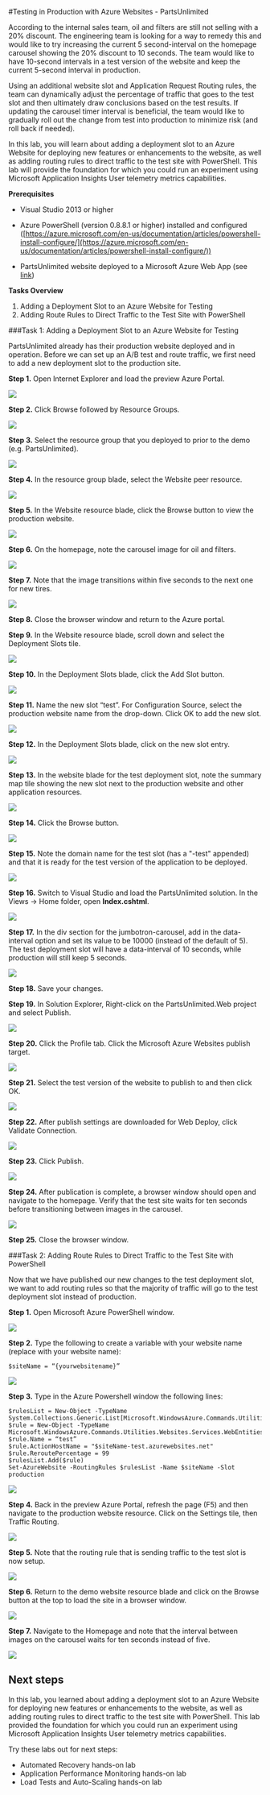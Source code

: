 #Testing in Production with Azure Websites - PartsUnlimited

According to the internal sales team, oil and filters are still not selling with a 20% discount. The engineering team is looking for a way to remedy this and would like to try increasing the current 5 second-interval on the homepage carousel showing the 20% discount to 10 seconds. The team would like to have 10-second intervals in a test version of the website and keep the current 5-second interval in production. 

Using an additional website slot and Application Request Routing rules, the team can dynamically adjust the percentage of traffic that goes to the test slot and then ultimately draw conclusions based on the test results. If updating the carousel timer interval is beneficial, the team would like to gradually roll out the change from test into production to minimize risk (and roll back if needed).

In this lab, you will learn about adding a deployment slot to an Azure Website for deploying new features or enhancements to the website, as well as adding routing rules to direct traffic to the test site with PowerShell.  This lab will provide the foundation for which you could run an experiment using Microsoft Application Insights User telemetry metrics capabilities.

**Prerequisites**

- Visual Studio 2013 or higher

- Azure PowerShell (version 0.8.8.1 or higher) installed and configured ([https://azure.microsoft.com/en-us/documentation/articles/powershell-install-configure/](https://azure.microsoft.com/en-us/documentation/articles/powershell-install-configure/))

- PartsUnlimited website deployed to a Microsoft Azure Web App (see [link](https://github.com/Microsoft/PartsUnlimited/blob/aspnet45/docs/Deployment.md))

**Tasks Overview**

1. Adding a Deployment Slot to an Azure Website for Testing
2. Adding Route Rules to Direct Traffic to the Test Site with PowerShell

###Task 1: Adding a Deployment Slot to an Azure Website for Testing

PartsUnlimited already has their production website deployed and in operation. Before we can set up an A/B test and route traffic, we first need to add a new deployment slot to the production site.


**Step 1.** Open Internet Explorer and load the preview Azure Portal.

![](<media/step1.png>)

**Step 2.** Click Browse followed by Resource Groups.

![](<media/step2.png>)

**Step 3.** Select the resource group that you deployed to prior to the demo (e.g. PartsUnlimited).

![](<media/step3.png>)

**Step 4.** In the resource group blade, select the Website peer resource.

![](<media/step4.png>)

**Step 5.** In the Website resource blade, click the Browse button to view the production website.

![](<media/step5.png>)

**Step 6.** On the homepage, note the carousel image for oil and filters.

![](<media/step6.png>)

**Step 7.** Note that the image transitions within five seconds to the next one for new tires.

![](<media/step7.png>)

**Step 8.** Close the browser window and return to the Azure portal.

**Step 9.** In the Website resource blade, scroll down and select the Deployment Slots tile.

![](<media/step9.png>)

**Step 10.** In the Deployment Slots blade, click the Add Slot button.

![](<media/step10.png>)

**Step 11.** Name the new slot “test”. For Configuration Source, select the production website name from the drop-down. Click OK to add the new slot.

![](<media/step11.png>)

**Step 12.** In the Deployment Slots blade, click on the new slot entry.

![](<media/step12.png>)

**Step 13.** In the website blade for the test deployment slot, note the summary map tile showing the new slot next to the production website and other application resources.

![](<media/step13.png>)

**Step 14.** Click the Browse button.

![](<media/step14.png>)

**Step 15.** Note the domain name for the test slot (has a "-test" appended) and that it is ready for the test version of the application to be deployed.

![](<media/step15.png>)

**Step 16.** Switch to Visual Studio and load the PartsUnlimited solution. In the Views -\> Home folder, open **Index.cshtml**.

![](<media/step16.png>)

**Step 17.** In the div section for the jumbotron-carousel, add in the data-interval option and set its value to be 10000 (instead of the default of 5). The test deployment slot will have a data-interval of 10 seconds, while production will still keep 5 seconds. 

![](<media/step17.png>)

**Step 18.** Save your changes.

**Step 19.** In Solution Explorer, Right-click on the PartsUnlimited.Web project and select Publish.

![](<media/step19.png>)

**Step 20.** Click the Profile tab. Click the Microsoft Azure Websites publish target.

![](<media/step20.png>)

**Step 21.** Select the test version of the website to publish to and then click OK.

![](<media/step21.png>)

**Step 22.** After publish settings are downloaded for Web Deploy, click Validate Connection.

![](<media/step22.png>)

**Step 23.** Click Publish.

![](<media/step23.png>)

**Step 24.** After publication is complete, a browser window should open and navigate to the homepage. Verify that the test site waits for ten seconds before transitioning between images in the carousel.

![](<media/step6.png>)

**Step 25.** Close the browser window.


###Task 2: Adding Route Rules to Direct Traffic to the Test Site with PowerShell

Now that we have published our new changes to the test deployment slot, we want to add routing rules so that the majority of traffic will go to the test deployment slot instead of production.
 

**Step 1.** Open Microsoft Azure PowerShell window.

![](<media/part2step1.png>)

**Step 2.** Type the following to create a variable with your website name (replace with your website name):

`$siteName = “{yourwebsitename}”`

![](<media/part2step2.png>)

**Step 3.** Type in the Azure Powershell window the following lines:

	$rulesList = New-Object -TypeName System.Collections.Generic.List[Microsoft.WindowsAzure.Commands.Utilities.Websites.Services.WebEntities.RampUpRule]
	$rule = New-Object -TypeName Microsoft.WindowsAzure.Commands.Utilities.Websites.Services.WebEntities.RampUpRule
	$rule.Name = “test”
	$rule.ActionHostName = "$siteName-test.azurewebsites.net"
	$rule.ReroutePercentage = 99
	$rulesList.Add($rule)
	Set-AzureWebsite -RoutingRules $rulesList -Name $siteName -Slot production

![](<media/part2step3.png>)

**Step 4.** Back in the preview Azure Portal, refresh the page (F5) and then navigate to the production website resource. Click on the Settings tile, then Traffic Routing.

![](<media/part2step4.png>)

**Step 5.** Note that the routing rule that is sending traffic to the test slot is now setup.

![](<media/part2step5.png>)

**Step 6.** Return to the demo website resource blade and click on the Browse button at the top to load the site in a browser window.

![](<media/step5.png>)

**Step 7.** Navigate to the Homepage and note that the interval between images on the carousel waits for ten seconds instead of five.

![](<media/step6.png>)

Next steps
----------

In this lab, you learned about adding a deployment slot to an Azure Website for deploying new features or enhancements to the website, as well as adding routing rules to direct traffic to the test site with PowerShell.  This lab provided the foundation for which you could run an experiment using Microsoft Application Insights User telemetry metrics capabilities.

Try these labs out for next steps:

- Automated Recovery hands-on lab
- Application Performance Monitoring hands-on lab
- Load Tests and Auto-Scaling hands-on lab
